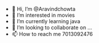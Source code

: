 - 👋 Hi, I’m @Aravindchowta
- 👀 I’m interested in movies
- 🌱 I’m currently learning java
- 💞️ I’m looking to collaborate on ...
- 📫 How to reach me 7013092476

<!---
Aravindchowta/Aravindchowta is a ✨ special ✨ repository because its `README.md` (this file) appears on your GitHub profile.
You can click the Preview link to take a look at your changes.
--->
